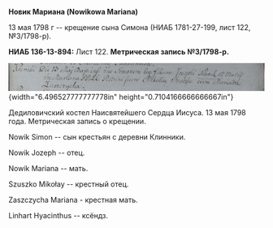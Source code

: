 **Новик Мариана (Nowikowa Mariana)**

13 мая 1798 г -- крещение сына Симона (НИАБ 1781-27-199, лист 122,
№3/1798-р).

**НИАБ 136-13-894:** Лист 122. **Метрическая запись №3/1798-р.**

![](./media/8c12e811194dc809d93593c700a001c45d957990.png){width="6.496527777777778in"
height="0.7104166666666667in"}

Дедиловичский костел Наисвятейшего Сердца Иисуса. 13 мая 1798 года.
Метрическая запись о крещении.

Nowik Simon -- сын крестьян с деревни Клинники.

Nowik Jozeph -- отец.

Nowik Mariana -- мать.

Szuszko Mikołay -- крестный отец.

Zaszczycha Mariana - крестная мать.

Linhart Hyacinthus -- ксёндз.
